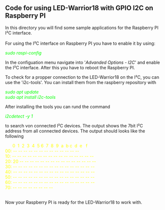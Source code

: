 ## Code for using LED-Warrior18 with GPIO I2C on Raspberry PI


In this directory you will find some sample applications for the Raspberry PI I²C interface.  
<br>
For using the I²C interface on Raspberry PI you have to enable it by using:


<span style="color: lime">*sudo raspi-config*</span>  

In the configuation menu navigate into '*Advanded Options - I2C*' and enable the I²C interface. After this you have to reboot the Raspberry PI.  

To check for a propper connection to the LED-Warrior18 on the I²C, you can use the 'i2c-tools'. You can install them from the raspberry repository with

<span style="color: lime">*sudo apt update*</span>  
<span style="color: lime">*sudo apt install i2c-tools*</span>  

After installing the tools you can rund the command

<span style="color: lime">*i2cdetect -y 1*</span>  

to search von connected I²C devices. The output shows the 7bit I²C address from all connected devices. The output should looks like the following

<span style="color: yellow">
&nbsp;&nbsp;&nbsp;&nbsp;&nbsp;&nbsp;0&nbsp;&nbsp;1&nbsp;&nbsp;2&nbsp;&nbsp;3&nbsp;&nbsp;4&nbsp;&nbsp;5&nbsp;6&nbsp;&nbsp;7&nbsp;&nbsp;8&nbsp;&nbsp;9&nbsp;&nbsp;a&nbsp;&nbsp;b&nbsp;c&nbsp;&nbsp;d&nbsp;&nbsp;e&nbsp;&nbsp;&nbsp;f  <br>
00:          -- -- -- -- -- -- -- -- -- -- -- -- --  <br>
10: -- -- -- -- -- -- -- -- -- -- -- -- -- -- -- --  <br>
20: 20 -- -- -- -- -- -- -- -- -- -- -- -- -- -- --  <br>
30: -- -- -- -- -- -- -- -- -- -- -- -- -- -- -- --  <br>
40: -- -- -- -- -- -- -- -- -- -- -- -- -- -- -- --  <br>
50: -- -- -- -- -- -- -- -- -- -- -- -- -- -- -- --  <br>
60: -- -- -- -- -- -- -- -- -- -- -- -- -- -- -- --  <br>
70: -- -- -- -- -- -- -- --  <br>
</span>  
<br>

Now your Raspberry PI is ready for the LED-Warrior18 to work with.
